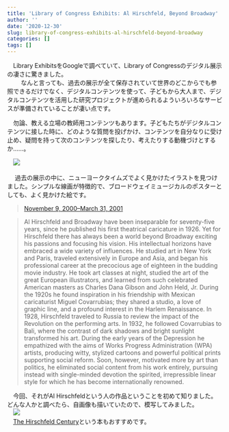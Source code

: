 ```yaml
---
title: 'Library of Congress Exhibits: Al Hirschfeld, Beyond Broadway'
author: ''
date: '2020-12-30'
slug: library-of-congress-exhibits-al-hirschfeld-beyond-broadway
categories: []
tags: []
---
```

　Library ExhibitsをGoogleで調べていて、Library of Congressのデジタル展示の凄さに驚きました。  
　
　なんと言っても、過去の展示が全て保存されていて世界のどこからでも参照できるだけでなく、デジタルコンテンツを使って、子どもから大人まで、デジタルコンテンツを活用した研究プロジェクトが進められるよういろいろなサービスが準備されていることが凄い点です。  


　勿論、教える立場の教師用コンテンツもあります。子どもたちがデジタルコンテンツに接した時に、どのような質問を投げかけ、コンテンツを自分なりに受け止め、疑問を持って次のコンテンツを探したり、考えたりする動機づけとするか……。  


　![](/post/2020-12-30-library-of-congress-exhibits-al-hirschfeld-beyond-broadway/index_files/Exhibits.png)

　
過去の展示の中に、ニューヨークタイムズでよく見かけたイラストを見つけました。シンプルな線画が特徴的で、ブロードウェイミュージカルのポスターとしても、よく見かけた絵です。
>[November 9, 2000–March 31, 2001](https://www.loc.gov/exhibits/hirschfeld/index.html)

>Al Hirschfeld and Broadway have been inseparable for seventy-five years, since he published his first theatrical caricature in 1926. Yet for Hirschfeld there has always been a world beyond Broadway exciting his passions and focusing his vision. His intellectual horizons have embraced a wide variety of influences. He studied art in New York and Paris, traveled extensively in Europe and Asia, and began his professional career at the precocious age of eighteen in the budding movie industry. He took art classes at night, studied the art of the great European illustrators, and learned from such celebrated American masters as Charles Dana Gibson and John Held, Jr. During the 1920s he found inspiration in his friendship with Mexican caricaturist Miguel Covarrubias; they shared a studio, a love of graphic line, and a profound interest in the Harlem Renaissance. In 1928, Hirschfeld traveled to Russia to review the impact of the Revolution on the performing arts. In 1932, he followed Covarrubias to Bali, where the contrast of dark shadows and bright sunlight transformed his art. During the early years of the Depression he empathized with the aims of Works Progress Administration (WPA) artists, producing witty, stylized cartoons and powerful political prints supporting social reform. Soon, however, motivated more by art than politics, he eliminated social content from his work entirely, pursuing instead with single-minded devotion the spirited, irrepressible linear style for which he has become internationally renowned.  

　今回、それがAl Hirschfeldという人の作品ということを初めて知りました。どんな人かと調べたら、自画像も描いていたので、模写してみました。  
　![](/post/2020-12-30-library-of-congress-exhibits-al-hirschfeld-beyond-broadway/index_files/AlHirschfeld2.jpg)   
　[The Hirschfeld Century](https://www.amazon.co.jp/Hirschfeld-Century-Portrait-Artist-English-ebook/dp/B00UEL0J4C/ref=sr_1_1?__mk_ja_JP=カタカナ&dchild=1&keywords=Hirschfeld+century&qid=1609309738&sr=8-1)という本もおすすめです。
　
　
　
